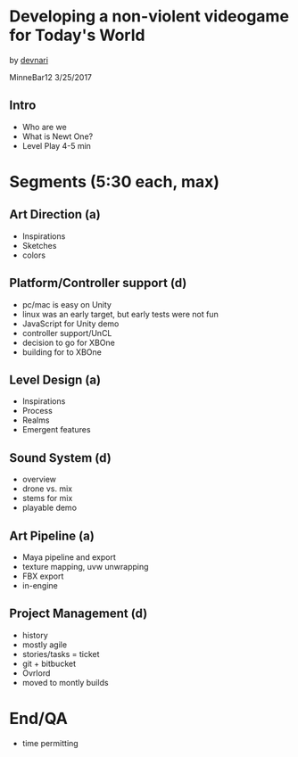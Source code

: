 Developing a non-violent videogame for Today's World
====================================================

by [devnari](http://devnari.com)

MinneBar12 3/25/2017 

Intro
---------
- Who are we
- What is Newt One?
- Level Play 4-5 min

Segments (5:30 each, max)
====================

Art Direction (a)
-----------------
 - Inspirations
 - Sketches
 - colors
 
Platform/Controller support (d)
-------------------------------
 - pc/mac is easy on Unity
 - linux was an early target, but early tests were not fun
 - JavaScript for Unity demo
 - controller support/UnCL
 - decision to go for XBOne
 - building for to XBOne

Level Design (a)
----------------
 - Inspirations
 - Process
 - Realms
 - Emergent features
 
Sound System (d)
----------------
 - overview
 - drone vs. mix
 - stems for mix
 - playable demo

Art Pipeline (a)
----------------
 - Maya pipeline and export
 - texture mapping, uvw unwrapping
 - FBX export
 - in-engine

Project Management (d)
----------------------
 - history
 - mostly agile
 - stories/tasks = ticket
 - git + bitbucket 
 - Ovrlord
 - moved to montly builds

End/QA
======
- time permitting
